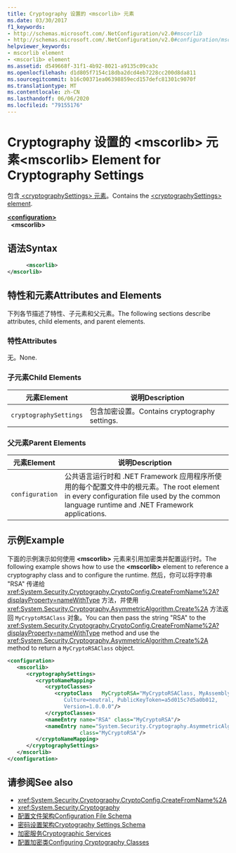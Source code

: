 ```yaml
---
title: Cryptography 设置的 <mscorlib> 元素
ms.date: 03/30/2017
f1_keywords:
- http://schemas.microsoft.com/.NetConfiguration/v2.0#mscorlib
- http://schemas.microsoft.com/.NetConfiguration/v2.0#configuration/mscorlib
helpviewer_keywords:
- mscorlib element
- <mscorlib> element
ms.assetid: d549668f-31f1-4b92-8021-a9135c09ca3c
ms.openlocfilehash: d1d805f7154c18dba2dcd4eb7228cc200d8da811
ms.sourcegitcommit: b16c00371ea06398859ecd157defc81301c9070f
ms.translationtype: MT
ms.contentlocale: zh-CN
ms.lasthandoff: 06/06/2020
ms.locfileid: "79155176"
---
```

# <a name="mscorlib-element-for-cryptography-settings"></a><span data-ttu-id="25785-102">Cryptography 设置的 \<mscorlib> 元素</span><span class="sxs-lookup"><span data-stu-id="25785-102">\<mscorlib> Element for Cryptography Settings</span></span>
<span data-ttu-id="25785-103">包含[ \<cryptographySettings> 元素](cryptographysettings-element.md)。</span><span class="sxs-lookup"><span data-stu-id="25785-103">Contains the [\<cryptographySettings> element](cryptographysettings-element.md).</span></span>  
  
[**\<configuration>**](../configuration-element.md)  
&nbsp;&nbsp;**\<mscorlib>**  
  
## <a name="syntax"></a><span data-ttu-id="25785-104">语法</span><span class="sxs-lookup"><span data-stu-id="25785-104">Syntax</span></span>  
  
```xml  
      <mscorlib>
</mscorlib>  
```  
  
## <a name="attributes-and-elements"></a><span data-ttu-id="25785-105">特性和元素</span><span class="sxs-lookup"><span data-stu-id="25785-105">Attributes and Elements</span></span>  
 <span data-ttu-id="25785-106">下列各节描述了特性、子元素和父元素。</span><span class="sxs-lookup"><span data-stu-id="25785-106">The following sections describe attributes, child elements, and parent elements.</span></span>  
  
### <a name="attributes"></a><span data-ttu-id="25785-107">特性</span><span class="sxs-lookup"><span data-stu-id="25785-107">Attributes</span></span>  
 <span data-ttu-id="25785-108">无。</span><span class="sxs-lookup"><span data-stu-id="25785-108">None.</span></span>  
  
### <a name="child-elements"></a><span data-ttu-id="25785-109">子元素</span><span class="sxs-lookup"><span data-stu-id="25785-109">Child Elements</span></span>  
  
|<span data-ttu-id="25785-110">元素</span><span class="sxs-lookup"><span data-stu-id="25785-110">Element</span></span>|<span data-ttu-id="25785-111">说明</span><span class="sxs-lookup"><span data-stu-id="25785-111">Description</span></span>|  
|-------------|-----------------|  
|`cryptographySettings`|<span data-ttu-id="25785-112">包含加密设置。</span><span class="sxs-lookup"><span data-stu-id="25785-112">Contains cryptography settings.</span></span>|  
  
### <a name="parent-elements"></a><span data-ttu-id="25785-113">父元素</span><span class="sxs-lookup"><span data-stu-id="25785-113">Parent Elements</span></span>  
  
|<span data-ttu-id="25785-114">元素</span><span class="sxs-lookup"><span data-stu-id="25785-114">Element</span></span>|<span data-ttu-id="25785-115">说明</span><span class="sxs-lookup"><span data-stu-id="25785-115">Description</span></span>|  
|-------------|-----------------|  
|`configuration`|<span data-ttu-id="25785-116">公共语言运行时和 .NET Framework 应用程序所使用的每个配置文件中的根元素。</span><span class="sxs-lookup"><span data-stu-id="25785-116">The root element in every configuration file used by the common language runtime and .NET Framework applications.</span></span>|  
  
## <a name="example"></a><span data-ttu-id="25785-117">示例</span><span class="sxs-lookup"><span data-stu-id="25785-117">Example</span></span>  
 <span data-ttu-id="25785-118">下面的示例演示如何使用 **\<mscorlib>** 元素来引用加密类并配置运行时。</span><span class="sxs-lookup"><span data-stu-id="25785-118">The following example shows how to use the **\<mscorlib>** element to reference a cryptography class and to configure the runtime.</span></span> <span data-ttu-id="25785-119">然后，你可以将字符串 "RSA" 传递给 <xref:System.Security.Cryptography.CryptoConfig.CreateFromName%2A?displayProperty=nameWithType> 方法，并使用 <xref:System.Security.Cryptography.AsymmetricAlgorithm.Create%2A> 方法返回 `MyCryptoRSAClass` 对象。</span><span class="sxs-lookup"><span data-stu-id="25785-119">You can then pass the string "RSA" to the <xref:System.Security.Cryptography.CryptoConfig.CreateFromName%2A?displayProperty=nameWithType> method and use the <xref:System.Security.Cryptography.AsymmetricAlgorithm.Create%2A> method to return a `MyCryptoRSAClass` object.</span></span>  
  
```xml  
<configuration>  
   <mscorlib>  
      <cryptographySettings>  
         <cryptoNameMapping>  
            <cryptoClasses>  
               <cryptoClass   MyCryptoRSA="MyCryptoRSAClass, MyAssembly  
                  Culture=neutral, PublicKeyToken=a5d015c7d5a0b012,  
                  Version=1.0.0.0"/>  
            </cryptoClasses>  
            <nameEntry name="RSA" class="MyCryptoRSA"/>  
            <nameEntry name="System.Security.Cryptography.AsymmetricAlgorithm"  
                       class="MyCryptoRSA"/>  
         </cryptoNameMapping>  
      </cryptographySettings>  
   </mscorlib>  
</configuration>  
```  
  
## <a name="see-also"></a><span data-ttu-id="25785-120">请参阅</span><span class="sxs-lookup"><span data-stu-id="25785-120">See also</span></span>

- <xref:System.Security.Cryptography.CryptoConfig.CreateFromName%2A>
- <xref:System.Security.Cryptography>
- [<span data-ttu-id="25785-121">配置文件架构</span><span class="sxs-lookup"><span data-stu-id="25785-121">Configuration File Schema</span></span>](../index.md)
- [<span data-ttu-id="25785-122">密码设置架构</span><span class="sxs-lookup"><span data-stu-id="25785-122">Cryptography Settings Schema</span></span>](index.md)
- [<span data-ttu-id="25785-123">加密服务</span><span class="sxs-lookup"><span data-stu-id="25785-123">Cryptographic Services</span></span>](../../../../standard/security/cryptographic-services.md)
- [<span data-ttu-id="25785-124">配置加密类</span><span class="sxs-lookup"><span data-stu-id="25785-124">Configuring Cryptography Classes</span></span>](../../configure-cryptography-classes.md)
